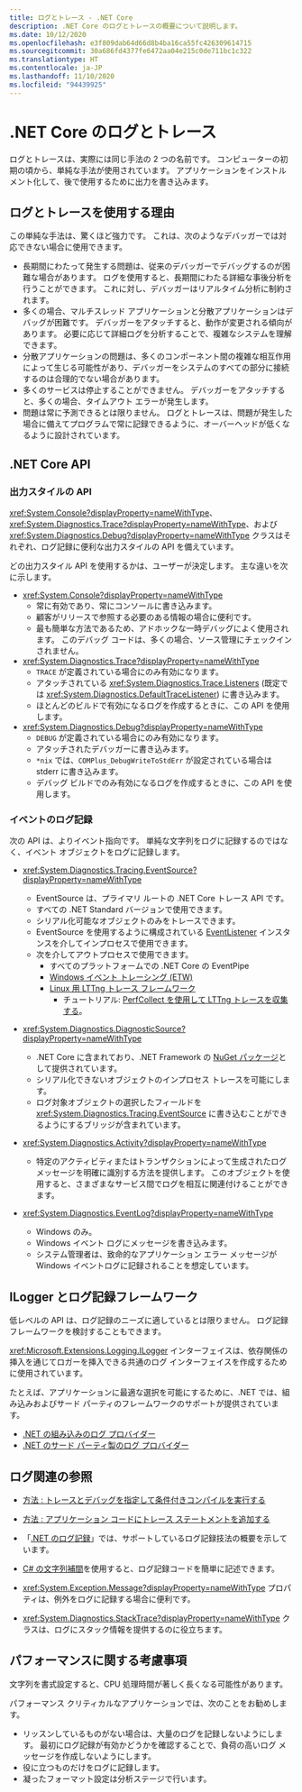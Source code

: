 ```yaml
---
title: ログとトレース - .NET Core
description: .NET Core のログとトレースの概要について説明します。
ms.date: 10/12/2020
ms.openlocfilehash: e3f809dab64d66d8b4ba16ca55fc426309614715
ms.sourcegitcommit: 30a686fd4377fe6472aa04e215c0de711bc1c322
ms.translationtype: HT
ms.contentlocale: ja-JP
ms.lasthandoff: 11/10/2020
ms.locfileid: "94439925"
---
```

# <a name="net-core-logging-and-tracing"></a>.NET Core のログとトレース

ログとトレースは、実際には同じ手法の 2 つの名前です。 コンピューターの初期の頃から、単純な手法が使用されています。 アプリケーションをインストルメント化して、後で使用するために出力を書き込みます。

## <a name="reasons-to-use-logging-and-tracing"></a>ログとトレースを使用する理由

この単純な手法は、驚くほど強力です。 これは、次のようなデバッガーでは対応できない場合に使用できます。

- 長期間にわたって発生する問題は、従来のデバッガーでデバッグするのが困難な場合があります。 ログを使用すると、長期間にわたる詳細な事後分析を行うことができます。 これに対し、デバッガーはリアルタイム分析に制約されます。
- 多くの場合、マルチスレッド アプリケーションと分散アプリケーションはデバッグが困難です。  デバッガーをアタッチすると、動作が変更される傾向があります。 必要に応じて詳細ログを分析することで、複雑なシステムを理解できます。
- 分散アプリケーションの問題は、多くのコンポーネント間の複雑な相互作用によって生じる可能性があり、デバッガーをシステムのすべての部分に接続するのは合理的でない場合があります。
- 多くのサービスは停止することができません。 デバッガーをアタッチすると、多くの場合、タイムアウト エラーが発生します。
- 問題は常に予測できるとは限りません。 ログとトレースは、問題が発生した場合に備えてプログラムで常に記録できるように、オーバーヘッドが低くなるように設計されています。

## <a name="net-core-apis"></a>.NET Core API

### <a name="print-style-apis"></a>出力スタイルの API

<xref:System.Console?displayProperty=nameWithType>、<xref:System.Diagnostics.Trace?displayProperty=nameWithType>、および <xref:System.Diagnostics.Debug?displayProperty=nameWithType> クラスはそれぞれ、ログ記録に便利な出力スタイルの API を備えています。

どの出力スタイル API を使用するかは、ユーザーが決定します。 主な違いを次に示します。

- <xref:System.Console?displayProperty=nameWithType>
  - 常に有効であり、常にコンソールに書き込みます。
  - 顧客がリリースで参照する必要のある情報の場合に便利です。
  - 最も簡単な方法であるため、アドホックな一時デバッグによく使用されます。 このデバッグ コードは、多くの場合、ソース管理にチェックインされません。
- <xref:System.Diagnostics.Trace?displayProperty=nameWithType>
  - `TRACE` が定義されている場合にのみ有効になります。
  - アタッチされている <xref:System.Diagnostics.Trace.Listeners> (既定では <xref:System.Diagnostics.DefaultTraceListener>) に書き込みます。
  - ほとんどのビルドで有効になるログを作成するときに、この API を使用します。
- <xref:System.Diagnostics.Debug?displayProperty=nameWithType>
  - `DEBUG` が定義されている場合にのみ有効になります。
  - アタッチされたデバッガーに書き込みます。
  - `*nix` では、`COMPlus_DebugWriteToStdErr` が設定されている場合は stderr に書き込みます。
  - デバッグ ビルドでのみ有効になるログを作成するときに、この API を使用します。

### <a name="logging-events"></a>イベントのログ記録

次の API は、よりイベント指向です。 単純な文字列をログに記録するのではなく、イベント オブジェクトをログに記録します。

- <xref:System.Diagnostics.Tracing.EventSource?displayProperty=nameWithType>
  - EventSource は、プライマリ ルートの .NET Core トレース API です。
  - すべての .NET Standard バージョンで使用できます。
  - シリアル化可能なオブジェクトのみをトレースできます。
  - EventSource を使用するように構成されている [EventListener](xref:System.Diagnostics.Tracing.EventListener) インスタンスを介してインプロセスで使用できます。
  - 次を介してアウトプロセスで使用できます。
    - すべてのプラットフォームでの .NET Core の EventPipe
    - [Windows イベント トレーシング (ETW)](/windows/win32/etw/event-tracing-portal)
    - [Linux 用 LTTng トレース フレームワーク](https://lttng.org/)
      - チュートリアル: [PerfCollect を使用して LTTng トレースを収集する](trace-perfcollect-lttng.md)。

- <xref:System.Diagnostics.DiagnosticSource?displayProperty=nameWithType>
  - .NET Core に含まれており、.NET Framework の [NuGet パッケージ](https://www.nuget.org/packages/System.Diagnostics.DiagnosticSource)として提供されています。
  - シリアル化できないオブジェクトのインプロセス トレースを可能にします。
  - ログ対象オブジェクトの選択したフィールドを <xref:System.Diagnostics.Tracing.EventSource> に書き込むことができるようにするブリッジが含まれています。

- <xref:System.Diagnostics.Activity?displayProperty=nameWithType>
  - 特定のアクティビティまたはトランザクションによって生成されたログ メッセージを明確に識別する方法を提供します。 このオブジェクトを使用すると、さまざまなサービス間でログを相互に関連付けることができます。

- <xref:System.Diagnostics.EventLog?displayProperty=nameWithType>
  - Windows のみ。
  - Windows イベント ログにメッセージを書き込みます。
  - システム管理者は、致命的なアプリケーション エラー メッセージが Windows イベントログに記録されることを想定しています。

## <a name="ilogger-and-logging-frameworks"></a>ILogger とログ記録フレームワーク

低レベルの API は、ログ記録のニーズに適しているとは限りません。 ログ記録フレームワークを検討することもできます。

<xref:Microsoft.Extensions.Logging.ILogger> インターフェイスは、依存関係の挿入を通じてロガーを挿入できる共通のログ インターフェイスを作成するために使用されています。

たとえば、アプリケーションに最適な選択を可能にするために、.NET では、組み込みおよびサード パーティのフレームワークのサポートが提供されています。

- [.NET の組み込みのログ プロバイダー](../extensions/logging-providers.md#built-in-logging-providers)
- [.NET のサード パーティ製のログ プロバイダー](../extensions/logging-providers.md#third-party-logging-providers)

## <a name="logging-related-references"></a>ログ関連の参照

- [方法 : トレースとデバッグを指定して条件付きコンパイルを実行する](../../framework/debug-trace-profile/how-to-compile-conditionally-with-trace-and-debug.md)

- [方法 : アプリケーション コードにトレース ステートメントを追加する](../../framework/debug-trace-profile/how-to-add-trace-statements-to-application-code.md)

- 「[.NET のログ記録](../extensions/logging.md)」では、サポートしているログ記録技法の概要を示しています。

- [C# の文字列補間](../../csharp/language-reference/tokens/interpolated.md)を使用すると、ログ記録コードを簡単に記述できます。

- <xref:System.Exception.Message?displayProperty=nameWithType> プロパティは、例外をログに記録する場合に便利です。

- <xref:System.Diagnostics.StackTrace?displayProperty=nameWithType> クラスは、ログにスタック情報を提供するのに役立ちます。

## <a name="performance-considerations"></a>パフォーマンスに関する考慮事項

文字列を書式設定すると、CPU 処理時間が著しく長くなる可能性があります。

パフォーマンス クリティカルなアプリケーションでは、次のことをお勧めします。

- リッスンしているものがない場合は、大量のログを記録しないようにします。 最初にログ記録が有効かどうかを確認することで、負荷の高いログ メッセージを作成しないようにします。
- 役に立つものだけをログに記録します。
- 凝ったフォーマット設定は分析ステージで行います。
